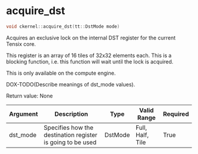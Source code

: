 # acquire_dst

```cpp
void ckernel::acquire_dst(tt::DstMode mode)
```

Acquires an exclusive lock on the internal DST register for the current Tensix core.

This register is an array of 16 tiles of 32x32 elements each. This is a blocking function, i.e. this function will wait until the lock is acquired.

This is only available on the compute engine.

DOX-TODO(Describe meanings of dst_mode values).

Return value: None

| Argument      | Description                                                | Type      | Valid Range      | Required       |
|---------------|------------------------------------------------------------|-----------|------------------|----------------|
| dst_mode      | Specifies how the destination register is going to be used | DstMode   | Full, Half, Tile | True           |
